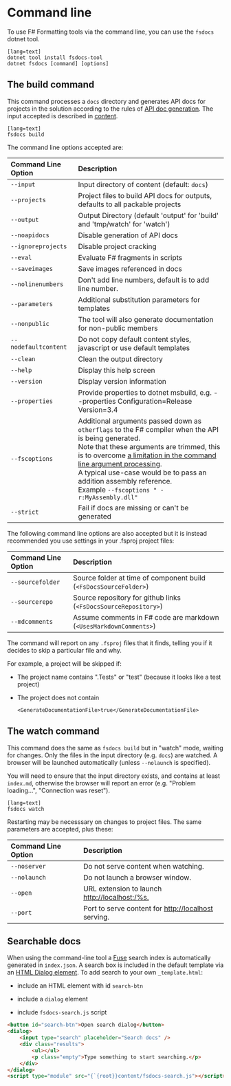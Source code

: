 # Command line

To use F# Formatting tools via the command line, you can use the `fsdocs` dotnet tool.

    [lang=text]
    dotnet tool install fsdocs-tool
    dotnet fsdocs [command] [options]

## The build command

This command processes a `docs` directory and generates API docs for projects in the solution according to the
rules of [API doc generation](apidocs.html). The input accepted is described in [content](content.html).

    [lang=text]
    fsdocs build

The command line options accepted are:

Command Line Option | Description
:--- | :---
`--input` | Input directory of content (default: `docs`)
`--projects` | Project files to build API docs for outputs, defaults to all packable projects
`--output` | Output Directory (default 'output' for 'build' and 'tmp/watch' for 'watch')
`--noapidocs` | Disable generation of API docs
`--ignoreprojects` | Disable project cracking
`--eval` | Evaluate F# fragments in scripts
`--saveimages` | Save images referenced in docs
`--nolinenumbers` | Don't add line numbers, default is to add line number.
`--parameters` | Additional substitution parameters for templates
`--nonpublic` | The tool will also generate documentation for non-public members
`--nodefaultcontent` | Do not copy default content styles, javascript or use default templates
`--clean` | Clean the output directory
`--help` | Display this help screen
`--version` | Display version information
`--properties` | Provide properties to dotnet msbuild, e.g. --properties Configuration=Release Version=3.4
`--fscoptions` | Additional arguments passed down as `otherflags` to the F# compiler when the API is being generated.<br/>Note that these arguments are trimmed, this is to overcome [a limitation in the command line argument processing](https://github.com/commandlineparser/commandline/issues/58).<br/>A typical use-case would be to pass an addition assembly reference.<br/>Example `--fscoptions " -r:MyAssembly.dll"`
`--strict` | Fail if docs are missing or can't be generated


The following command line options are also accepted but it is instead recommended you use
settings in your .fsproj project files:

Command Line Option | Description
:--- | :---
`--sourcefolder` | Source folder at time of component build (`<FsDocsSourceFolder>`)
`--sourcerepo` | Source repository for github links (`<FsDocsSourceRepository>`)
`--mdcomments` | Assume comments in F# code are markdown (`<UsesMarkdownComments>`)


The command will report on any `.fsproj` files that it finds, telling you if it decides to skip a particular file and why.

For example, a project will be skipped if:

* The project name contains ".Tests" or "test" (because it looks like a test project)
  

* The project does not contain
  

  ```
  <GenerateDocumentationFile>true</GenerateDocumentationFile>
  ```
  

## The watch command

This command does the same as `fsdocs build` but in "watch" mode, waiting for changes. Only the files in the input
directory (e.g. `docs`) are watched. A browser will be launched automatically (unless `--nolaunch` is specified).

You will need to ensure that the input directory exists, and contains at least `index.md`, otherwise the browser will
report an error (e.g. "Problem loading...", "Connection was reset").

    [lang=text]
    fsdocs watch

Restarting may be necesssary on changes to project files. The same parameters are accepted, plus these:

Command Line Option | Description
:--- | :---
`--noserver` | Do not serve content when watching.
`--nolaunch` | Do not launch a browser window.
`--open` | URL extension to launch [http://localhost:<port>/%s.](http://localhost:<port>/%s.)
`--port` | Port to serve content for [http://localhost](http://localhost) serving.


## Searchable docs

When using the command-line tool a [Fuse](https://www.fusejs.io/) search index is automatically generated in `index.json`.
A search box is included in the default template via an [HTML Dialog element](https://developer.mozilla.org/docs/Web/HTML/Element/dialog).
To add search to your own `_template.html`:

* include an HTML element with id `search-btn`

* include a `dialog` element

* include `fsdocs-search.js` script

```html
<button id="search-btn">Open search dialog</button>
<dialog>
    <input type="search" placeholder="Search docs" />
    <div class="results">
        <ul></ul>
        <p class="empty">Type something to start searching.</p>
    </div>
</dialog>
<script type="module" src="{`{root}}content/fsdocs-search.js"></script>
```



